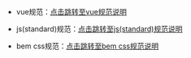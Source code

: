 - vue规范：[点击跳转至vue规范说明](https://vuejs.org/style-guide/rules-recommended.html)

- js(standard)规范：[点击跳转至js(standard)规范说明](https://standardjs.com/)

- bem css规范：[点击跳转至bem css规范说明](https://getbem.com/)



